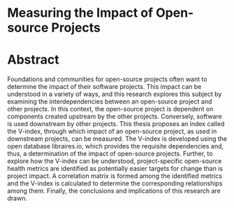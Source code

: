 # Measuring the Impact of Open-source Projects
# Abstract 
Foundations and communities for open-source projects often want to determine the impact of their software projects. This impact can be understood in a variety of ways, and this research explores this subject by examining the interdependencies between an open-source project and other projects. In this context, the open-source project is dependent on components created upstream by the other projects. Conversely, software is used downstream by other projects. This thesis proposes an index called the V-index, through which impact of an open-source project, as used in downstream projects, can be measured. The V-index is developed using the open database libraires.io, which provides the requisite dependencies and, thus, a determination of the impact of open-source projects. Further, to explore how the V-index can be understood, project-specific open-source health metrics are identified as potentially easier targets for change than is project impact. A correlation matrix is formed among the identified metrics and the V-index is calculated to determine the corresponding relationships among them. Finally, the conclusions and implications of this research are drawn.
